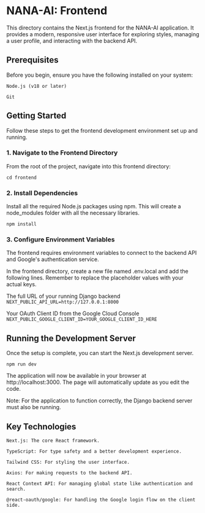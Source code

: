 # NANA-AI: Frontend

This directory contains the Next.js frontend for the NANA-AI application. It provides a modern, responsive user interface for exploring styles, managing a user profile, and interacting with the backend API.

## Prerequisites
Before you begin, ensure you have the following installed on your system:

`Node.js (v18 or later)`

`Git`

## Getting Started
Follow these steps to get the frontend development environment set up and running.

### 1. Navigate to the Frontend Directory
From the root of the project, navigate into this frontend directory:

`cd frontend`

### 2. Install Dependencies
Install all the required Node.js packages using npm. This will create a node_modules folder with all the necessary libraries.

`npm install`

### 3. Configure Environment Variables
The frontend requires environment variables to connect to the backend API and Google's authentication service.

In the frontend directory, create a new file named .env.local and add the following lines. Remember to replace the placeholder values with your actual keys.

The full URL of your running Django backend
`NEXT_PUBLIC_API_URL=http://127.0.0.1:8000`

Your OAuth Client ID from the Google Cloud Console
`NEXT_PUBLIC_GOOGLE_CLIENT_ID=YOUR_GOOGLE_CLIENT_ID_HERE`

## Running the Development Server
Once the setup is complete, you can start the Next.js development server.

`npm run dev`

The application will now be available in your browser at http://localhost:3000. The page will automatically update as you edit the code.

Note: For the application to function correctly, the Django backend server must also be running.

## Key Technologies
`Next.js: The core React framework.`

`TypeScript: For type safety and a better development experience.`

`Tailwind CSS: For styling the user interface.`

`Axios: For making requests to the backend API.`

`React Context API: For managing global state like authentication and search.`

`@react-oauth/google: For handling the Google login flow on the client side.`

